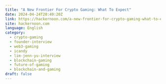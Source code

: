 ```yaml
---
title: "A New Frontier For Crypto Gaming: What To Expect"
date: 2024-04-24T20:49:20Z
link: https://hackernoon.com/a-new-frontier-for-crypto-gaming-what-to-expect?source=rss&utm_medium=RSS&utm_source=news.12bit.vn
site: hackernoon.com
language: English
category:
  - crypto-gaming
  - founder-interview
  - web3-gaming
  - icandy
  - lim-jenn-yu-interview
  - blockchain-gaming
  - future-of-gaming
  - blockchain-and-gaming
draft: false
---
```

